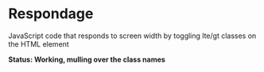# Respondage
JavaScript code that responds to screen width by toggling lte/gt classes on the HTML element

__Status: Working, mulling over the class names__